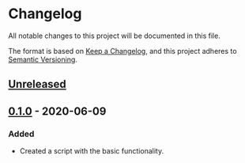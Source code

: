 # Changelog
All notable changes to this project will be documented in this file.

The format is based on [Keep a Changelog](https://keepachangelog.com/en/1.0.0/),
and this project adheres to [Semantic Versioning](https://semver.org/spec/v2.0.0.html).

## [Unreleased]

## [0.1.0] - 2020-06-09
### Added
- Created a script with the basic functionality.

[Unreleased]: https://github.com/adamtabrams/ideas/compare/0.1.0...HEAD
[0.1.0]: https://github.com/adamtabrams/ideas/releases/tag/0.1.0

